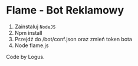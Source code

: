 # Flame - Bot Reklamowy

1. Zainstaluj ```NodeJS```
3. Npm install
4. Przejdź do /bot/conf.json oraz zmień token bota
5. Node flame.js

Code by Logus.
